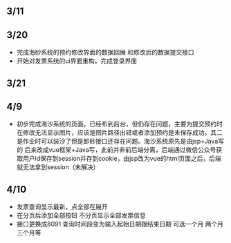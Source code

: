 ## 3/11
## 3/20
+ 完成海砂系统的预约修改界面的数据回展 和修改后的数据提交接口
+ 开始对发票系统的ui界面重构，完成登录界面
## 3/21

## 4/9
+ 初步完成海沙系统的页面，已经布到后台，但仍存在问题，主要为提交预约时在修改无法显示图片，应该是图片路径出错或者添加预约是未保存成功，其二是作业时可以装沙了但是卸砂接口还存在问题。海沙系统原先是由jsp+Java写的  后来改成vue框架+Java写，此前并非前后端分离，后端通过微信公众号获取用户id保存到session并存到cookie，由jsp改为vue的html页面之后，后端就无法拿到session（未解决）

## 4/10
+ 发票查询显示最新，点全部在展开
+ 在分页后添加全部按钮  不分页显示全部发票信息
+ 接口更换成8091 查询时间段变为输入起始日期跟结束日期  可选一个月 两个月 三个月等